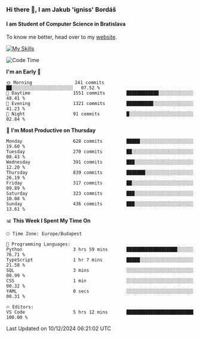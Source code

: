### Hi there 👋, I am Jakub 'igniss' Bordáš

#### I am Student of Computer Science in Bratislava
To know me better, head over to my [website](https://bordas.sk).

[![My Skills](https://skillicons.dev/icons?i=js,html,css,figma,svelte,java,kotlin,python,postgresql,typescript,nest,nodejs)](https://bordas.sk)


<!--START_SECTION:waka-->
![Code Time](http://img.shields.io/badge/Code%20Time-1%2C612%20hrs%208%20mins-blue)

**I'm an Early 🐤** 

```text
🌞 Morning                241 commits         ██░░░░░░░░░░░░░░░░░░░░░░░   07.52 % 
🌆 Daytime                1551 commits        ████████████░░░░░░░░░░░░░   48.41 % 
🌃 Evening                1321 commits        ██████████░░░░░░░░░░░░░░░   41.23 % 
🌙 Night                  91 commits          █░░░░░░░░░░░░░░░░░░░░░░░░   02.84 % 
```
📅 **I'm Most Productive on Thursday** 

```text
Monday                   628 commits         █████░░░░░░░░░░░░░░░░░░░░   19.60 % 
Tuesday                  270 commits         ██░░░░░░░░░░░░░░░░░░░░░░░   08.43 % 
Wednesday                391 commits         ███░░░░░░░░░░░░░░░░░░░░░░   12.20 % 
Thursday                 839 commits         ███████░░░░░░░░░░░░░░░░░░   26.19 % 
Friday                   317 commits         ██░░░░░░░░░░░░░░░░░░░░░░░   09.89 % 
Saturday                 323 commits         ███░░░░░░░░░░░░░░░░░░░░░░   10.08 % 
Sunday                   436 commits         ███░░░░░░░░░░░░░░░░░░░░░░   13.61 % 
```


📊 **This Week I Spent My Time On** 

```text
🕑︎ Time Zone: Europe/Budapest

💬 Programming Languages: 
Python                   3 hrs 59 mins       ███████████████████░░░░░░   76.71 % 
TypeScript               1 hr 7 mins         █████░░░░░░░░░░░░░░░░░░░░   21.58 % 
SQL                      3 mins              ░░░░░░░░░░░░░░░░░░░░░░░░░   00.99 % 
CSS                      1 min               ░░░░░░░░░░░░░░░░░░░░░░░░░   00.32 % 
YAML                     0 secs              ░░░░░░░░░░░░░░░░░░░░░░░░░   00.31 % 

🔥 Editors: 
VS Code                  5 hrs 12 mins       █████████████████████████   100.00 % 
```


 Last Updated on 10/12/2024 06:21:02 UTC
<!--END_SECTION:waka-->
